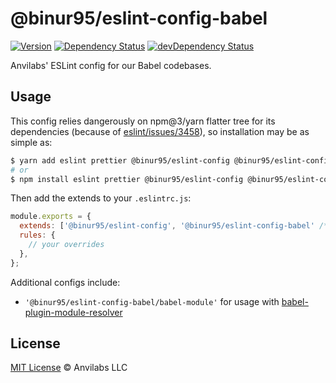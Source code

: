# @binur95/eslint-config-babel

[![Version](https://img.shields.io/npm/v/@anvilabs/eslint-config-babel.svg)](http://npm.im/@anvilabs/eslint-config-babel)
[![Dependency Status](https://david-dm.org/anvilabs/eslint-config/status.svg?path=packages/eslint-config-babel)](https://david-dm.org/anvilabs/eslint-config?path=packages/eslint-config-babel)
[![devDependency Status](https://david-dm.org/anvilabs/eslint-config/dev-status.svg?path=packages/eslint-config-babel)](https://david-dm.org/anvilabs/eslint-config?path=packages/eslint-config-babel&type=dev)

Anvilabs' ESLint config for our Babel codebases.

## Usage

This config relies dangerously on npm@3/yarn flatter tree for its dependencies (because of [eslint/issues/3458](https://github.com/eslint/eslint/issues/3458)), so installation may be as simple as: 

```bash
$ yarn add eslint prettier @binur95/eslint-config @binur95/eslint-config-babel --dev
# or
$ npm install eslint prettier @binur95/eslint-config @binur95/eslint-config-babel --save-dev
```

Then add the extends to your `.eslintrc.js`:

```js
module.exports = {
  extends: ['@binur95/eslint-config', '@binur95/eslint-config-babel' /* and maybe '@binur95/eslint-config-babel/babel-module' */],
  rules: {
    // your overrides
  },
};
```

Additional configs include:

- `'@binur95/eslint-config-babel/babel-module'` for usage with [babel-plugin-module-resolver](https://github.com/tleunen/babel-plugin-module-resolver)

## License

[MIT License](../../LICENSE) © Anvilabs LLC
